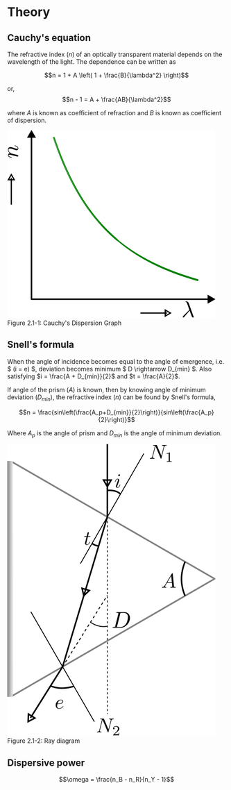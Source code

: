 # Theory

## Cauchy's equation
The refractive index $(n)$ of an optically transparent material depends on the wavelength of the light. The dependence can be written as

$$n = 1 + A \left( 1 + \frac{B}{\lambda^2} \right)$$

or,
$$n - 1  =  A + \frac{AB}{\lambda^2}$$

where $A$ is known as coefficient of refraction and $B$ is known as coefficient of dispersion.

![Cauchy's dispersion graph](img/img02-01-01.svg)  
Figure 2.1-1: Cauchy's Dispersion Graph

## Snell's formula
When the angle of incidence becomes equal to the angle of emergence, i.e. $ (i = e) $, deviation becomes minimum $ D \rightarrow D_{min} $. Also satisfying $i = \frac{A + D_{min}}{2}$ and $t = \frac{A}{2}$.

If angle of the prism $(A)$ is known, then by knowing angle of minimum deviation $(D_{min})$, the refractive index $(n)$ can be found by Snell's formula,

$$n = \frac{sin\left(\frac{A_p+D_{min}}{2}\right)}{sin\left(\frac{A_p}{2}\right)}$$

Where  $A_p$ is the angle of prism and $D_{min}$ is the angle of minimum deviation. 


![Snell's formula](img/img02-01-02.svg)  
Figure 2.1-2: Ray diagram

## Dispersive power

$$\omega = \frac{n_B - n_R}{n_Y - 1}$$